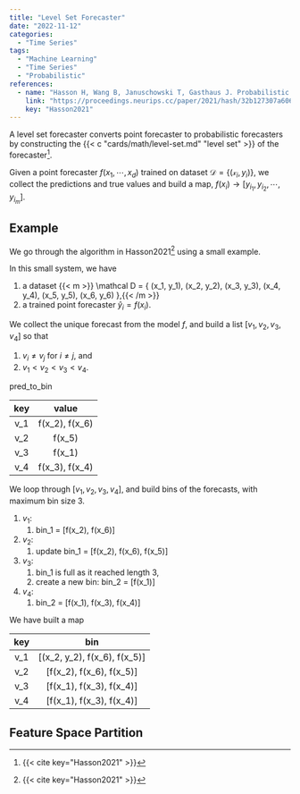 ```yaml
---
title: "Level Set Forecaster"
date: "2022-11-12"
categories:
  - "Time Series"
tags:
  - "Machine Learning"
  - "Time Series"
  - "Probabilistic"
references:
  - name: "Hasson H, Wang B, Januschowski T, Gasthaus J. Probabilistic forecasting: A level-set approach. Adv Neural Inf Process Syst. 2021;34: 6404–6416. Available: https://proceedings.neurips.cc/paper/2021/hash/32b127307a606effdcc8e51f60a45922-Abstract.html"
    link: "https://proceedings.neurips.cc/paper/2021/hash/32b127307a606effdcc8e51f60a45922-Abstract.html"
    key: "Hasson2021"
---
```



A level set forecaster converts point forecaster to probabilistic forecasters by constructing the {{< c "cards/math/level-set.md" "level set" >}} of the forecaster[^Hasson2021].


Given a point forecaster $f(x_1, \cdots, x_d)$ trained on dataset $\mathcal D = \{(\mathcal x_i, y_i)\}$, we collect the predictions and true values and build a map, $f(x_i) \to [y_{i_1}, y_{i_2}, \cdots, y_{i_m}]$.


## Example


We go through the algorithm in Hasson2021[^Hasson2021] using a small example.

In this small system, we have

1. a dataset {{< m >}} \mathcal D = \{ (x_1, y_1), (x_2, y_2), (x_3, y_3), (x_4, y_4), (x_5, y_5), (x_6, y_6) \},{{< /m >}}
2. a trained point forecaster $\hat y_i = f(x_i)$.


We collect the unique forecast from the model $f$, and build a list $[v_1, v_2, v_3, v_4]$ so that

1. $v_i \neq v_j$ for $i\neq j$, and
2. $v_1 \lt v_2 \lt v_3 \lt v_4$.


pred_to_bin

| key | value |
|:--:|:---:|
| v_1 |  f(x_2), f(x_6)  |
| v_2 | f(x_5) |
| v_3 | f(x_1) |
| v_4 | f(x_3), f(x_4) |


We loop through $[v_1, v_2, v_3, v_4]$, and build bins of the forecasts, with maximum bin size 3.

1. $v_1$:
   1. bin_1 = [f(x_2), f(x_6)]
2. $v_2$:
   1. update bin_1 = [f(x_2), f(x_6), f(x_5)]
3. $v_3$:
   1. bin_1 is full as it reached length 3,
   2. create a new bin: bin_2 = [f(x_1)]
4. $v_4$:
   1. bin_2 = [f(x_1), f(x_3), f(x_4)]

We have built a map

| key | bin |
|:----:|:----:|
| v_1 |  [(x_2, y_2), f(x_6), f(x_5)] |
| v_2 | [f(x_2), f(x_6), f(x_5)] |
| v_3 |  [f(x_1), f(x_3), f(x_4)] |
| v_4 | [f(x_1), f(x_3), f(x_4)] |




## Feature Space Partition







[^Hasson2021]: {{< cite key="Hasson2021" >}}